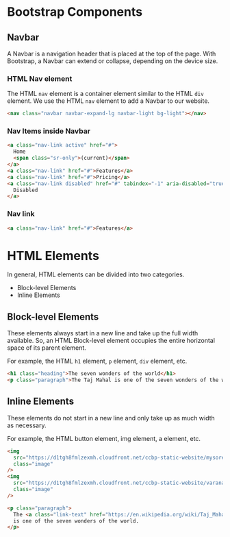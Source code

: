 # Bootstrap Components

## Navbar

A Navbar is a navigation header that is placed at the top of the page. With Bootstrap, a Navbar can extend or collapse, depending on the device size.

### HTML Nav element

The HTML `nav` element is a container element similar to the HTML `div` element. We use the HTML `nav` element to add a Navbar to our website.

```HTML
<nav class="navbar navbar-expand-lg navbar-light bg-light"></nav>
```

### Nav Items inside Navbar

```HTML
<a class="nav-link active" href="#">
  Home
  <span class="sr-only">(current)</span>
</a>
<a class="nav-link" href="#">Features</a>
<a class="nav-link" href="#">Pricing</a>
<a class="nav-link disabled" href="#" tabindex="-1" aria-disabled="true">
  Disabled
</a>
```

### Nav link

```HTML
<a class="nav-link" href="#">Features</a>
```

# HTML Elements

In general, HTML elements can be divided into two categories.

- Block-level Elements
- Inline Elements

## Block-level Elements

These elements always start in a new line and take up the full width available. So, an HTML Block-level element occupies the entire horizontal space of its parent element.

For example, the HTML `h1` element, `p` element, `div` element, etc.

```HTML
<h1 class="heading">The seven wonders of the world</h1>
<p class="paragraph">The Taj Mahal is one of the seven wonders of the world</p>
```

## Inline Elements

These elements do not start in a new line and only take up as much width as necessary.

For example, the HTML button element, img element, a element, etc.

```HTML
<img
  src="https://d1tgh8fmlzexmh.cloudfront.net/ccbp-static-website/mysore-palace2-img.png"
  class="image"
/>
<img
  src="https://d1tgh8fmlzexmh.cloudfront.net/ccbp-static-website/varanasi1-img.png"
  class="image"
/>
```

```HTML
<p class="paragraph">
  The <a class="link-text" href="https://en.wikipedia.org/wiki/Taj_Mahal">Taj Mahal</a>
  is one of the seven wonders of the world.
</p>
```
